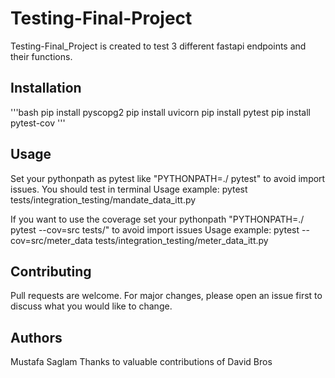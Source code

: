 # Testing-Final-Project

Testing-Final_Project  is created to test 3 different fastapi endpoints and their functions.

## Installation

'''bash
pip install pyscopg2
pip install uvicorn
pip install pytest
pip install pytest-cov
'''

## Usage
Set your pythonpath as pytest like  "PYTHONPATH=./ pytest" to avoid import issues.
You should test in terminal
Usage example: pytest tests/integration_testing/mandate_data_itt.py

If you want to use the coverage set your pythonpath "PYTHONPATH=./ pytest --cov=src tests/" to avoid import issues
Usage example: pytest --cov=src/meter_data tests/integration_testing/meter_data_itt.py

## Contributing
Pull requests are welcome. For major changes, please open an issue first
to discuss what you would like to change.

## Authors 
Mustafa Saglam
Thanks to valuable contributions of David Bros




